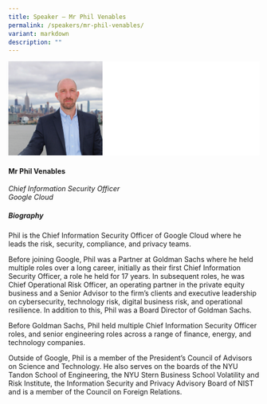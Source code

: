 ```yaml
---
title: Speaker – Mr Phil Venables
permalink: /speakers/mr-phil-venables/
variant: markdown
description: ""
---
```

![](/images/2024%20speakers/Phil_Venables.png)
#### **Mr Phil Venables**

*Chief Information Security Officer<br> Google Cloud*

##### **Biography**
Phil is the Chief Information Security Officer of Google Cloud where he leads the risk, security, compliance, and privacy teams. 

Before joining Google, Phil was a Partner at Goldman Sachs where he held multiple roles over a long career, initially as their first Chief Information Security Officer, a role he held for 17 years. In subsequent roles, he was Chief Operational Risk Officer, an operating partner in the private equity business and a Senior Advisor to the firm’s clients and executive leadership on cybersecurity, technology risk, digital business risk, and operational resilience. In addition to this, Phil was a Board Director of Goldman Sachs. 

Before Goldman Sachs, Phil held multiple Chief Information Security Officer roles, and senior engineering roles across a range of finance, energy, and technology companies.  

Outside of Google, Phil is a member of the President’s Council of Advisors on Science and Technology. He also serves on the boards of the NYU Tandon School of Engineering, the NYU Stern Business School Volatility and Risk Institute, the Information Security and Privacy Advisory Board of NIST and is a member of the Council on Foreign Relations.